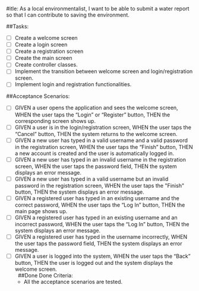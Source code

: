 #itle: As a local environmentalist, I want to be able to submit a water report so that I can contribute to saving the environment.  

##Tasks:
- [ ] Create a welcome screen
- [ ] Create a login screen
- [ ] Create a registration screen
- [ ] Create the main screen
- [ ] Create controller classes.
- [ ] Implement the transition between welcome screen and login/registration screen.
- [ ] Implement login and registration functionalities.  

##Acceptance Scenarios:

- [ ] GIVEN a user opens the application and sees the welcome screen, WHEN the user taps the “Login” or “Register” button, THEN the corresponding screen shows up.
- [ ] GIVEN a user is in the login/registration screen, WHEN the user taps the “Cancel” button, THEN the system returns to the welcome screen.
- [ ] GIVEN a new user has typed in a valid username and a valid password in the registration screen, WHEN the user taps the “Finish” button, THEN a new account is created and the user is automatically logged in.
- [ ] GIVEN a new user has typed in an invalid username in the registration screen, WHEN the user taps the password field, THEN the system displays an error message.
- [ ] GIVEN a new user has typed in a valid username but an invalid password in the registration screen, WHEN the user taps the "Finish" button, THEN the system displays an error message.
- [ ] GIVEN a registered user has typed in an existing username and the correct password, WHEN the user taps the “Log In” button, THEN the main page shows up.
- [ ] GIVEN a registered user has typed in an existing username and an incorrect password, WHEN the user taps the “Log In” button, THEN the system displays an error message.
- [ ] GIVEN a registered user has typed in the username incorrectly, WHEN the user taps the password field, THEN the system displays an error message.
- [ ] GIVEN a user is logged into the system, WHEN the user taps the “Back” button, THEN the user is logged out and the system displays the welcome screen.  
 
##Done Done Criteria:
    * All the acceptance scenarios are tested.
